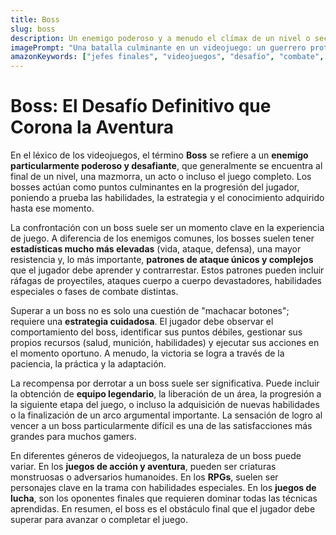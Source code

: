 ```yaml
---
title: Boss
slug: boss
description: Un enemigo poderoso y a menudo el clímax de un nivel o sección de un juego. Derrotar a un boss suele requerir estrategia, habilidad y conocimiento de sus patrones de ataque.
imagePrompt: "Una batalla culminante en un videojuego: un guerrero protagonista, herido pero decidido, se enfrenta a un colosal jefe final, quizás un gólem de obsidiana o un demonio escarlata, en una arena dramática. El entorno está lleno de efectos visuales intensos, como explosiones, energía mágica y escombros volando. El jefe tiene una presencia imponente y amenazadora."
amazonKeywords: ["jefes finales", "videojuegos", "desafío", "combate", "dificultad"]
---
```


# Boss: El Desafío Definitivo que Corona la Aventura

En el léxico de los videojuegos, el término **Boss** se refiere a un **enemigo particularmente poderoso y desafiante**, que generalmente se encuentra al final de un nivel, una mazmorra, un acto o incluso el juego completo. Los bosses actúan como puntos culminantes en la progresión del jugador, poniendo a prueba las habilidades, la estrategia y el conocimiento adquirido hasta ese momento.

La confrontación con un boss suele ser un momento clave en la experiencia de juego. A diferencia de los enemigos comunes, los bosses suelen tener **estadísticas mucho más elevadas** (vida, ataque, defensa), una mayor resistencia y, lo más importante, **patrones de ataque únicos y complejos** que el jugador debe aprender y contrarrestar. Estos patrones pueden incluir ráfagas de proyectiles, ataques cuerpo a cuerpo devastadores, habilidades especiales o fases de combate distintas.

Superar a un boss no es solo una cuestión de "machacar botones"; requiere una **estrategia cuidadosa**. El jugador debe observar el comportamiento del boss, identificar sus puntos débiles, gestionar sus propios recursos (salud, munición, habilidades) y ejecutar sus acciones en el momento oportuno. A menudo, la victoria se logra a través de la paciencia, la práctica y la adaptación.

La recompensa por derrotar a un boss suele ser significativa. Puede incluir la obtención de **equipo legendario**, la liberación de un área, la progresión a la siguiente etapa del juego, o incluso la adquisición de nuevas habilidades o la finalización de un arco argumental importante. La sensación de logro al vencer a un boss particularmente difícil es una de las satisfacciones más grandes para muchos gamers.

En diferentes géneros de videojuegos, la naturaleza de un boss puede variar. En los **juegos de acción y aventura**, pueden ser criaturas monstruosas o adversarios humanoides. En los **RPGs**, suelen ser personajes clave en la trama con habilidades especiales. En los **juegos de lucha**, son los oponentes finales que requieren dominar todas las técnicas aprendidas. En resumen, el boss es el obstáculo final que el jugador debe superar para avanzar o completar el juego.
